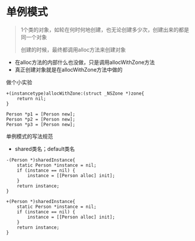 # 单例模式

> 1个类的对象，如轮在何时何地创建，也无论创建多少次，创建出来的都是同一个对象
>
> 创建的时候，最终都调用alloc方法来创建对象

* 在alloc方法的内部什么也没做，只是调用allocWithZone方法
* 真正创建对象就是在allocWithZone方法中做的



做个小实验

```
+(instancetype)allocWithZone:(struct _NSZone *)zone{
    return nil;
}

Person *p1 = [Person new];
Person *p2 = [Person new];
Person *p3 = [Person new];

```

单例模式的写法规范

* shared类名；default类名

```
-(Person *)sharedInstance{
    static Person *instance = nil;
    if (instance == nil) {
        instance = [[Person alloc] init];
    }
    return instance;
}

+(Person *)sharedInstance{
    static Person *instance = nil;
    if (instance == nil) {
        instance = [[Person alloc] init];
    }
    return instance;
}
```



